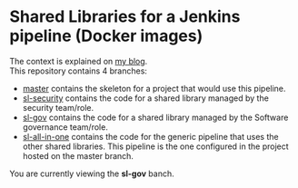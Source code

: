 # Shared Libraries for a Jenkins pipeline (Docker images)

The context is explained on [my blog](https://vzurczak.wordpress.com/2018/11/09/shared-responsibilities-in-jenkins-pipelines-for-docker-images/).  
This repository contains 4 branches:

* [master](https://github.com/vincent-zurczak/jenkins-pipeline-for-docker-images) contains the skeleton for a project that would use this pipeline.
* [sl-security](https://github.com/vincent-zurczak/jenkins-pipeline-for-docker-images/tree/sl-security) contains the code for a shared library managed by the security team/role.
* [sl-gov](https://github.com/vincent-zurczak/jenkins-pipeline-for-docker-images/tree/sl-gov) contains the code for a shared library managed by the Software governance team/role.
* [sl-all-in-one](https://github.com/vincent-zurczak/jenkins-pipeline-for-docker-images/tree/sl-all-in-one) contains the code for the generic pipeline that uses the other shared libraries. This pipeline is the one configured in the project hosted on the master branch.

You are currently viewing the **sl-gov** banch.
